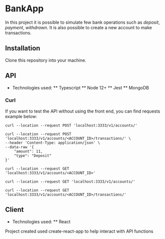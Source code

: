 # BankApp

In this project it is possible to simulate few bank operations such as *deposit*, *payment*, *withdrawn*. It is also possible to create a new account to make transactions.

## Installation

Clone this repository into your machine.

## API

* Technologies used:
** Typescript
** Node 12+
** Jest
** MongoDB

### Curl

If you want to test the API without using the front end, you can find requests example below:

```
curl --location --request POST 'localhost:3333/v1/accounts/'
```

```
curl --location --request POST 'localhost:3333/v1/accounts/<ACCOUNT_ID>/transactions/' \
--header 'Content-Type: application/json' \
--data-raw '{
    "amount": 11,
    "type": "Deposit"
}'
```

```
curl --location --request GET 'localhost:3333/v1/accounts/<ACCOUNT_ID>'
```

```
curl --location --request GET 'localhost:3333/v1/accounts/'
```

```
curl --location --request GET 'localhost:3333/v1/accounts/<ACCOUNT_ID>/transactions/' 
```
## Client

* Technologies used:
** React

Project created used create-react-app to help interact with API functions

